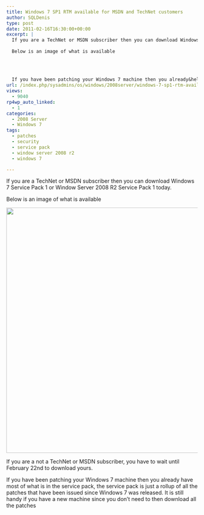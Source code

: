 ```yaml
---
title: Windows 7 SP1 RTM available for MSDN and TechNet customers
author: SQLDenis
type: post
date: 2011-02-16T16:30:00+00:00
excerpt: |
  If you are a TechNet or MSDN subscriber then you can download Windows 7 Service Pack 1 or Window Server 2008 R2 Service Pack 1 today. 
  
  Below is an image of what is available
  
  
   
  
  If you have been patching your Windows 7 machine then you already&hellip;
url: /index.php/sysadmins/os/windows/2008server/windows-7-sp1-rtm-available/
views:
  - 9040
rp4wp_auto_linked:
  - 1
categories:
  - 2008 Server
  - Windows 7
tags:
  - patches
  - security
  - service pack
  - window server 2008 r2
  - windows 7

---
```

If you are a TechNet or MSDN subscriber then you can download Windows 7 Service Pack 1 or Window Server 2008 R2 Service Pack 1 today. 

Below is an image of what is available

<div class="image_block">
  <a href="/wp-content/uploads/blogs/SysAdmins/ServicePack1.PNG?mtime=1297880666"><img alt="" src="/wp-content/uploads/blogs/SysAdmins/ServicePack1.PNG?mtime=1297880666" width="934" height="647" /></a>
</div>

If you are a not a TechNet or MSDN subscriber, you have to wait until February 22nd to download yours. 

If you have been patching your Windows 7 machine then you already have most of what is in the service pack, the service pack is just a rollup of all the patches that have been issued since Windows 7 was released. It is still handy if you have a new machine since you don&#8217;t need to then download all the patches